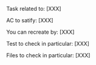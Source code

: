 Task related to: [XXX]

AC to satify: [XXX]

You can recreate by: [XXX]

Test to check in particular: [XXX]

Files to check in particular: [XXX]
